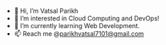 - 👋 Hi, I’m Vatsal Parikh
- 👀 I’m interested in Cloud Computing and DevOps!
- 🌱 I’m currently learning Web Development.
- 📫 Reach me @parikhvatsal7101@gmail.com

<!---
vatsalparikh07/vatsalparikh07 is a ✨ special ✨ repository because its `README.md` (this file) appears on your GitHub profile.
You can click the Preview link to take a look at your changes.
--->
